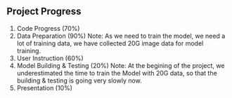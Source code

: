## Project Progress

1. Code Progress (70%)
2. Data Preparation (90%)
Note: As we need to train the model, we need a lot of training data, we have collected 20G image data for model training. 
3. User Instruction (60%)
4. Model Building & Testing (20%)
Note: At the begining of the project, we underestimated the time to train the Model with 20G data, so that the building & testing is going very slowly now.
5. Presentation (10%)
